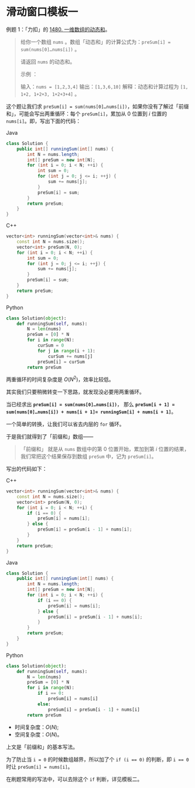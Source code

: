 # 滑动窗口模板一

例题 1：「力扣」的 [1480. 一维数组的动态和](https://leetcode-cn.com/problems/running-sum-of-1d-array/)。

> 给你一个数组 `nums` 。数组「动态和」的计算公式为：`preSum[i] = sum(nums[0]…nums[i])` 。
>
> 请返回 `nums` 的动态和。
>
> 示例 ：
>
> 输入：`nums = [1,2,3,4]`
> 输出：`[1,3,6,10]`
> 解释：动态和计算过程为 `[1, 1+2, 1+2+3, 1+2+3+4]`  。

这个题让我们求 `preSum[i] = sum(nums[0]…nums[i])`，如果你没有了解过「前缀和」，可能会写出两重循环：每个 `preSum[i]`，累加从 $0$ 位置到 $i$ 位置的 `nums[i]`。即，写出下面的代码：

<!-- tabs:start -->

Java

```Java
class Solution {
    public int[] runningSum(int[] nums) {
        int N = nums.length;
        int[] preSum = new int[N];
        for (int i = 0; i < N; ++i) {
            int sum = 0;
            for (int j = 0; j <= i; ++j) {
                sum += nums[j];
            }
            preSum[i] = sum;
        }
        return preSum;
    }
}
```

C++

```cpp
vector<int> runningSum(vector<int>& nums) {
    const int N = nums.size();
    vector<int> preSum(N, 0);
    for (int i = 0; i < N; ++i) {
        int sum = 0;
        for (int j = 0; j <= i; ++j) {
            sum += nums[j];
        }
        preSum[i] = sum;
    }
    return preSum;
}
```
Python

```python
class Solution(object):
    def runningSum(self, nums):
        N = len(nums)
        preSum = [0] * N
        for i in range(N):
            curSum = 0
            for j in range(i + 1):
                curSum += nums[j]
            preSum[i] = curSum
        return preSum
```

<!-- tabs:end -->

两重循环的时间复杂度是 $O(N^2)$，效率比较低。

其实我们只要稍微转变一下思路，就发现没必要用两重循环。

当已经求出 **`preSum[i] = sum(nums[0]…nums[i])`**，
那么 **`preSum[i + 1] = sum(nums[0]…nums[i]) + nums[i + 1]= runningSum[i] + nums[i + 1]`**。

一个简单的转换，让我们可以省去内层的 `for` 循环。

于是我们就得到了「前缀和」数组——

>
> 「前缀和」 就是从 `nums` 数组中的第  0 位置开始，累加到第 $i$ 位置的结果，我们常把这个结果保存到数组 `preSum` 中，记为  `preSum[i]`。

写出的代码如下：

<!-- tabs:start -->

C++


```cpp
vector<int> runningSum(vector<int>& nums) {
    const int N = nums.size();
    vector<int> preSum(N, 0);
    for (int i = 0; i < N; ++i) {
        if (i == 0) {
            preSum[i] = nums[i];
        } else {
            preSum[i] = preSum[i - 1] + nums[i]; 
        }
    }
    return preSum;
}
```

Java

```java
class Solution {
    public int[] runningSum(int[] nums) {
        int N = nums.length;
        int[] preSum = new int[N];
        for (int i = 0; i < N; ++i) {
            if (i == 0) {
                preSum[i] = nums[i];
            } else {
                preSum[i] = preSum[i - 1] + nums[i];
            }
        }
        return preSum;
    }
}
```

Python

```python
class Solution(object):
    def runningSum(self, nums):
        N = len(nums)
        preSum = [0] * N
        for i in range(N):
            if i == 0:
                preSum[i] = nums[i]
            else:
                preSum[i] = preSum[i - 1] + nums[i]
        return preSum
```

<!-- tabs:end -->



- 时间复杂度：$O(N)$;
- 空间复杂度：$O(N)$。



上文是「前缀和」的基本写法。

为了防止当 `i = 0` 的时候数组越界，所以加了个 `if (i == 0)` 的判断，即 `i == 0` 时让 `preSum[i] = nums[i]`。

在刷题常用的写法中，可以去除这个 `if` 判断，详见模板二。
